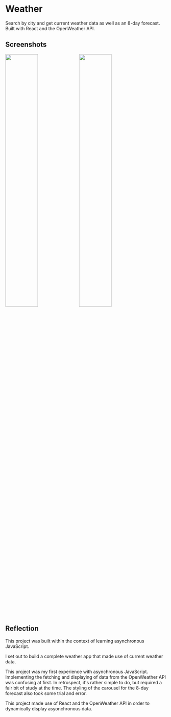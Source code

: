 # Weather

Search by city and get current weather data as well as an 8-day forecast.
Built with React and the OpenWeather API.

## Screenshots

<img src="https://i.imgur.com/K0JeWFA.png" width="45%"></img> <img src="https://i.imgur.com/skKFxhb.png" width="45%"></img>

## Reflection

This project was built within the context of learning asynchronous JavaScript.

I set out to build a complete weather app that made use of current weather data.

This project was my first experience with asynchronous JavaScript. Implementing the fetching and displaying of data from the OpenWeather API was confusing at first. In retrospect, it's rather simple to do, but required a fair bit of study at the time. The styling of the carousel for the 8-day forecast also took some trial and error.

This project made use of React and the OpenWeather API in order to dynamically display asyonchronous data.
